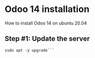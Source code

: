 # Odoo 14 installation
How to install Odoo 14 on ubuntu 20.04
## Step #1: Update the server
```sudo apt-get update
sudo apt -y upgrade```
